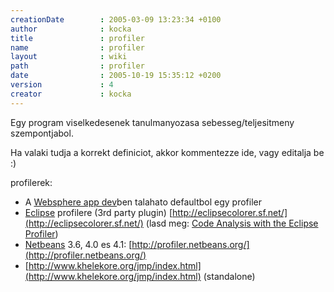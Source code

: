 ```yaml
---
creationDate        : 2005-03-09 13:23:34 +0100 
author              : kocka 
title               : profiler 
name                : profiler 
layout              : wiki 
path                : profiler 
date                : 2005-10-19 15:35:12 +0200 
version             : 4 
creator             : kocka 
---
```


Egy program viselkedesenek tanulmanyozasa sebesseg/teljesitmeny szempontjabol.

Ha valaki tudja a korrekt definiciot, akkor kommentezze ide, vagy editalja be :)

profilerek:

*   A [Websphere app dev](Websphere%20App%20Dev.html)ben talahato defaultbol egy profiler
*   [Eclipse](Eclipse.html) profilere (3rd party plugin) [http://eclipsecolorer.sf.net/](http://eclipsecolorer.sf.net/) (lasd meg: [Code Analysis with the Eclipse Profiler](http://www.theserverside.com/articles/article.tss?l=EclipseProfiler))
*   [Netbeans](Netbeans.html) 3.6, 4.0 es 4.1: [http://profiler.netbeans.org/](http://profiler.netbeans.org/)
*   [http://www.khelekore.org/jmp/index.html](http://www.khelekore.org/jmp/index.html) (standalone)
